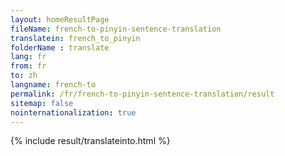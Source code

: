 ```yaml
---
layout: homeResultPage
fileName: french-to-pinyin-sentence-translation
translatein: french_to_pinyin
folderName : translate
lang: fr
from: fr
to: zh
langname: french-to
permalink: /fr/french-to-pinyin-sentence-translation/result
sitemap: false
nointernationalization: true
---
```

{% include result/translateinto.html %}

<script src="/js/result/translation.js" data-foldername="{{page.folderName}}" data-lang="{{page.lang}}"></script>
